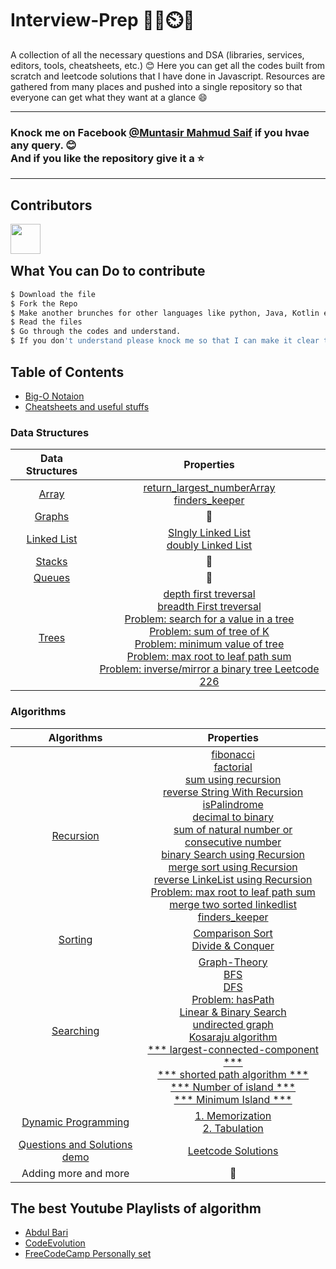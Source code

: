 # Interview-Prep 📘📖⏲️💯

A collection of all the necessary questions and DSA (libraries, services, editors, tools, cheatsheets, etc.)
:blush: Here you can get all the codes built from scratch and leetcode solutions that I have done in Javascript. Resources are gathered from 
many places and pushed into a single repository so that everyone can get what they want at a glance :smile:
 
 ---
 
### Knock me on Facebook [@Muntasir Mahmud Saif](https://www.facebook.com/muntasir.m.saif) if you hvae any query. :blush: <br> And if you like the repository give it a :star: 

---

## Contributors 
<a href="https://github.com/arnabsheikh007"><img src="https://github.com/arnabsheikh007.png" align="left" height="48" width="48" ></a>

<br>
<br>

## What You can Do to contribute

```bash
$ Download the file
$ Fork the Repo
$ Make another brunches for other languages like python, Java, Kotlin even C++.
$ Read the files
$ Go through the codes and understand.
$ If you don't understand please knock me so that I can make it clear to you
```

## Table of Contents
- [Big-O Notaion](https://github.com/Saif64/Interview-prep/tree/master/Big-O)
- [Cheatsheets and useful stuffs](https://github.com/Saif64/Interview-prep/tree/master/cheatsheets%20and%20more)
### Data Structures
| Data Structures | Properties |
|:-----------------:|:-----------:|
| [Array](https://github.com/Saif64/Interview-prep/tree/master/Data%20structures/array)| [return_largest_numberArray]() <br> [finders_keeper](https://github.com/Saif64/Interview-prep/blob/master/Data%20structures/array/problems/finders_keepers.js)|
  | [Graphs](https://github.com/Saif64/Interview-prep/tree/master/Data%20structures/graphs) | 🙂 |
 |  [Linked List](https://github.com/Saif64/Interview-prep/tree/master/Data%20structures/linkedlist) | [SIngly Linked List](https://github.com/Saif64/Interview-prep/blob/master/Data%20structures/linkedlist/linkedlist.js) <br> [doubly Linked List](https://github.com/Saif64/Interview-prep/blob/master/Data%20structures/linkedlist/doublyLinkedList.js) |
  | [Stacks](https://github.com/Saif64/Interview-prep/tree/master/Data%20structures/stacks) | 🙂 |
|   [Queues](https://github.com/Saif64/Interview-prep/tree/master/Data%20structures/queues) | 🙂 |
  | [Trees](https://github.com/Saif64/Interview-prep/tree/master/Data%20structures/trees) |  [depth first treversal](https://github.com/Saif64/Interview-prep/tree/master/Data%20structures/trees/depth_first_value) <br> [breadth First treversal](https://github.com/Saif64/Interview-prep/tree/master/Data%20structures/trees/breadth_first_values) <br> [Problem: search for a value in a tree](https://github.com/Saif64/Interview-prep/tree/master/Data%20structures/trees/tree_target_search) <br> [Problem: sum of tree of K](https://github.com/Saif64/Interview-prep/blob/master/Data%20structures/trees/tree_sum/tree_sum.js) <br> [Problem: minimum value of tree](https://github.com/Saif64/Interview-prep/blob/master/Data%20structures/trees/tree_min_value/tree_min_value.js) <br> [Problem: max root to leaf path sum](https://github.com/Saif64/Interview-prep/blob/master/Data%20structures/trees/max_root_to_leaf_path_sum/max_root.js) <br> [Problem: inverse/mirror a binary tree Leetcode 226](https://github.com/Saif64/Interview-prep/blob/master/Data%20structures/trees/invert_binary_tree/invert_binary_tree.js) 

### Algorithms
|  Algorithms | Properties |
|:-----------:|:---------:|
| [Recursion](https://github.com/Saif64/Interview-prep/tree/master/algorithms/recursion) |  [fibonacci](https://github.com/Saif64/Interview-prep/tree/master/algorithms/recursion/fibonacci) <br> [factorial](https://github.com/Saif64/Interview-prep/tree/master/algorithms/recursion/factorial) <br> [sum using recursion](https://github.com/Saif64/Interview-prep/blob/master/algorithms/recursion/sum_using_recursion/sum.js)<br> [reverse String With Recursion](https://github.com/Saif64/Interview-prep/blob/master/algorithms/recursion/reverseStrWithRecursion/reverseStrWithRecursion.js)<br> [isPalindrome](https://github.com/Saif64/Interview-prep/blob/master/algorithms/recursion/reverseStrWithRecursion/isPalindrome.js)<br> [decimal to binary](https://github.com/Saif64/Interview-prep/blob/master/algorithms/recursion/decimalToBinary/decimal_to_binary.js)<br> [sum of natural number or consecutive number](https://github.com/Saif64/Interview-prep/blob/master/algorithms/recursion/sum_of_consecutive_number/sum_of_consecutive_number.js)<br> [binary Search using Recursion](https://github.com/Saif64/Interview-prep/blob/master/algorithms/recursion/binarySearchUsingRecursion/binarySearchUsingRecursion.js)<br> [merge sort using Recursion](https://github.com/Saif64/Interview-prep/blob/master/algorithms/recursion/mergeSortUsingRecursion/mergeSortUsingRecursion.js) <br> [reverse LinkeList using Recursion](https://github.com/Saif64/Interview-prep/blob/master/algorithms/recursion/linkedList/reverseLinkedListRecursively.js) <br> [Problem: max root to leaf path sum](https://github.com/Saif64/Interview-prep/blob/master/Data%20structures/trees/max_root_to_leaf_path_sum/max_root.js) <br> [merge two sorted linkedlist](https://github.com/Saif64/Interview-prep/blob/master/algorithms/recursion/merge_to_sorted_linkedlist/merge_to_sorted_linkedlist.js) <br> [finders_keeper](https://github.com/Saif64/Interview-prep/blob/master/Data%20structures/array/problems/finders_keepers.js) |  
|[Sorting](https://github.com/Saif64/Interview-prep/tree/master/algorithms/sorting) | [Comparison Sort](https://github.com/Saif64/Interview-prep/tree/master/algorithms/sorting/comparison%20sort) <br>[Divide & Conquer](https://github.com/Saif64/Interview-prep/tree/master/algorithms/sorting/comparison%20sort/Divide%26Conquer) |
| [Searching](https://github.com/Saif64/Interview-prep/tree/master/algorithms/searching) |[Graph-Theory](https://github.com/Saif64/Interview-prep/tree/master/algorithms/searching/graph-theory)<br>[BFS](https://github.com/Saif64/Interview-prep/tree/master/algorithms/searching/graph-theory/BFS)<br> [DFS](https://github.com/Saif64/Interview-prep/tree/master/algorithms/searching/graph-theory/DFS)<br> [Problem: hasPath](https://github.com/Saif64/Interview-prep/blob/master/algorithms/searching/graph-theory/hasPath/hasPath.js)<br> [Linear & Binary Search](https://github.com/Saif64/Interview-prep/tree/master/algorithms/searching) <br> [undirected graph](https://github.com/Saif64/Interview-prep/blob/master/algorithms/searching/graph-theory/undirected_graph/undirected_graph.js) <br> [Kosaraju algorithm](https://github.com/Saif64/Interview-prep/tree/master/algorithms/searching/graph-theory/Kosaraju_algorithm) <br> [*** largest-connected-component ***](https://github.com/Saif64/Interview-prep/tree/master/algorithms/searching/graph-theory/largest_connected_component) <br> [*** shorted path algorithm ***](https://github.com/Saif64/Interview-prep/tree/master/algorithms/searching/graph-theory/shortest_path) <br> [*** Number of island ***](https://github.com/Saif64/Interview-prep/tree/master/algorithms/searching/graph-theory/island_count) <br> [*** Minimum Island *** ](https://github.com/Saif64/Interview-prep/tree/master/algorithms/searching/graph-theory/minimum_island) |
| [Dynamic Programming](https://github.com/Saif64/Interview-prep/tree/master/algorithms/dynamic_programming) | [1. Memorization]() <br> [2. Tabulation]() |
| [Questions and Solutions demo](https://github.com/Saif64/Interview-prep/tree/master/questions) | [Leetcode Solutions](https://github.com/Saif64/Interview-prep/tree/master/questions/leetcode) |
  | Adding more and more | 🙂 |


## The best Youtube Playlists of algorithm

* [Abdul Bari](https://www.youtube.com/playlist?list=PLDN4rrl48XKpZkf03iYFl-O29szjTrs_O)
* [CodeEvolution](https://www.youtube.com/playlist?list=PLC3y8-rFHvwiRYB4-HHKHblh3_bQNJTMa)
* [FreeCodeCamp Personally set](https://youtube.com/playlist?list=PL3dw3cTyGuIMtUdjhm4wwa9mQvduj_rSw)
